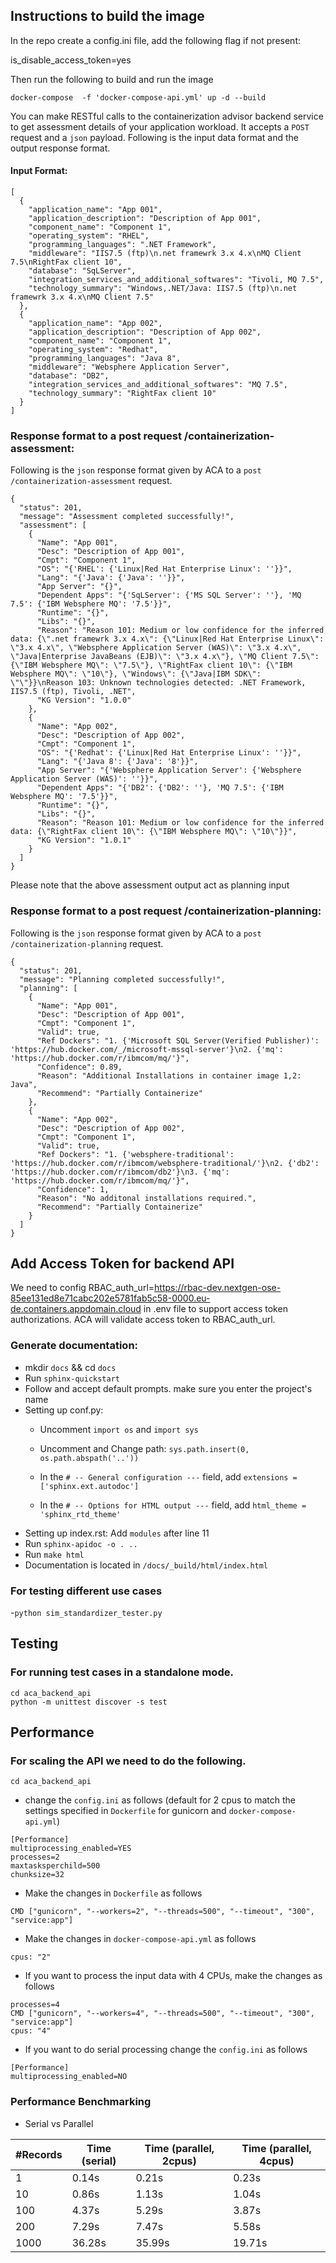 ## Instructions to build the image
In the repo create a config.ini file, add the following flag if not present:

is_disable_access_token=yes

Then run the following to build and run the image
```
docker-compose  -f 'docker-compose-api.yml' up -d --build
```

You can make RESTful calls to the containerization advisor backend service to get assessment details of your application workload. It accepts a `POST` request and a `json` payload. Following is the input data format and the output response format. 


#### Input Format:

```
[
  {
    "application_name": "App 001",
    "application_description": "Description of App 001",
    "component_name": "Component 1",
    "operating_system": "RHEL",
    "programming_languages": ".NET Framework",
    "middleware": "IIS7.5 (ftp)\n.net framewrk 3.x 4.x\nMQ Client 7.5\nRightFax client 10",
    "database": "SqLServer",
    "integration_services_and_additional_softwares": "Tivoli, MQ 7.5",
    "technology_summary": "Windows,.NET/Java: IIS7.5 (ftp)\n.net framewrk 3.x 4.x\nMQ Client 7.5"
  },
  {
    "application_name": "App 002",
    "application_description": "Description of App 002",
    "component_name": "Component 1",
    "operating_system": "Redhat",
    "programming_languages": "Java 8",
    "middleware": "Websphere Application Server",
    "database": "DB2",
    "integration_services_and_additional_softwares": "MQ 7.5",
    "technology_summary": "RightFax client 10"
  }
]
```



### Response format to a post request /containerization-assessment:
Following is the `json` response format given by ACA to a `post /containerization-assessment` request.

```
{
  "status": 201,
  "message": "Assessment completed successfully!",
  "assessment": [
    {
      "Name": "App 001",
      "Desc": "Description of App 001",
      "Cmpt": "Component 1",
      "OS": "{'RHEL': {'Linux|Red Hat Enterprise Linux': ''}}",
      "Lang": "{'Java': {'Java': ''}}",
      "App Server": "{}",
      "Dependent Apps": "{'SqLServer': {'MS SQL Server': ''}, 'MQ 7.5': {'IBM Websphere MQ': '7.5'}}",
      "Runtime": "{}",
      "Libs": "{}",
      "Reason": "Reason 101: Medium or low confidence for the inferred data: {\".net framewrk 3.x 4.x\": {\"Linux|Red Hat Enterprise Linux\": \"3.x 4.x\", \"Websphere Application Server (WAS)\": \"3.x 4.x\", \"Java|Enterprise JavaBeans (EJB)\": \"3.x 4.x\"}, \"MQ Client 7.5\": {\"IBM Websphere MQ\": \"7.5\"}, \"RightFax client 10\": {\"IBM Websphere MQ\": \"10\"}, \"Windows\": {\"Java|IBM SDK\": \"\"}}\nReason 103: Unknown technologies detected: .NET Framework, IIS7.5 (ftp), Tivoli, .NET",
      "KG Version": "1.0.0"
    },
    {
      "Name": "App 002",
      "Desc": "Description of App 002",
      "Cmpt": "Component 1",
      "OS": "{'Redhat': {'Linux|Red Hat Enterprise Linux': ''}}",
      "Lang": "{'Java 8': {'Java': '8'}}",
      "App Server": "{'Websphere Application Server': {'Websphere Application Server (WAS)': ''}}",
      "Dependent Apps": "{'DB2': {'DB2': ''}, 'MQ 7.5': {'IBM Websphere MQ': '7.5'}}",
      "Runtime": "{}",
      "Libs": "{}",
      "Reason": "Reason 101: Medium or low confidence for the inferred data: {\"RightFax client 10\": {\"IBM Websphere MQ\": \"10\"}}",
      "KG Version": "1.0.1"
    }
  ]
}
```

Please note that the above assessment output act as planning input

### Response format to a post request /containerization-planning:
Following is the `json` response format given by ACA to a `post /containerization-planning` request.

```
{
  "status": 201,
  "message": "Planning completed successfully!",
  "planning": [
    {
      "Name": "App 001",
      "Desc": "Description of App 001",
      "Cmpt": "Component 1",
      "Valid": true,
      "Ref Dockers": "1. {'Microsoft SQL Server(Verified Publisher)': 'https://hub.docker.com/_/microsoft-mssql-server'}\n2. {'mq': 'https://hub.docker.com/r/ibmcom/mq/'}",
      "Confidence": 0.89,
      "Reason": "Additional Installations in container image 1,2: Java",
      "Recommend": "Partially Containerize"
    },
    {
      "Name": "App 002",
      "Desc": "Description of App 002",
      "Cmpt": "Component 1",
      "Valid": true,
      "Ref Dockers": "1. {'websphere-traditional': 'https://hub.docker.com/r/ibmcom/websphere-traditional/'}\n2. {'db2': 'https://hub.docker.com/r/ibmcom/db2'}\n3. {'mq': 'https://hub.docker.com/r/ibmcom/mq/'}",
      "Confidence": 1,
      "Reason": "No additonal installations required.",
      "Recommend": "Partially Containerize"
    }
  ]
}
```

## Add Access Token for backend API
We need to config RBAC_auth_url=https://rbac-dev.nextgen-ose-85ee131ed8e71cabc202e5781fab5c58-0000.eu-de.containers.appdomain.cloud in .env file to support access token authorizations. ACA will validate access token to RBAC_auth_url.


### Generate documentation:
- mkdir  ``docs`` && cd  ``docs``
- Run  ``sphinx-quickstart ``
- Follow  and accept default prompts. make sure you enter the project's name
- Setting up conf.py:
	* Uncomment ``import os`` and  ``import sys``
	* Uncomment and Change path: ``sys.path.insert(0, os.path.abspath('..'))``
    
    * In the ``# -- General configuration ---`` field, add ``extensions = ['sphinx.ext.autodoc']``
    
    * In the ``# -- Options for HTML output ---`` field,  add ``html_theme = 'sphinx_rtd_theme'``
 - Setting up index.rst:
 	Add ``modules``  after line 11
- Run  ``sphinx-apidoc -o . ..``
- Run  ``make html``
- Documentation is located in ``/docs/_build/html/index.html``

### For testing different use cases
-``python sim_standardizer_tester.py``


## Testing

### For running test cases in a standalone mode.

```
cd aca_backend_api
python -m unittest discover -s test
```

## Performance

### For scaling the API we need to do the following.
```
cd aca_backend_api
```
- change the ``config.ini`` as follows (default for 2 cpus to match the settings specified in ``Dockerfile`` for gunicorn and ``docker-compose-api.yml``)
```
[Performance]
multiprocessing_enabled=YES
processes=2
maxtasksperchild=500
chunksize=32
```

- Make the changes in ``Dockerfile`` as follows
```
CMD ["gunicorn", "--workers=2", "--threads=500", "--timeout", "300", "service:app"]
```

- Make the changes in ``docker-compose-api.yml`` as follows
```
cpus: "2"
```

- If you want to process the input data with 4 CPUs, make the changes as follows

```
processes=4
CMD ["gunicorn", "--workers=4", "--threads=500", "--timeout", "300", "service:app"]
cpus: "4"
```

- If you want to do serial processing change the ``config.ini`` as follows

```
[Performance]
multiprocessing_enabled=NO
```

### Performance Benchmarking

- Serial vs Parallel

| #Records| Time (serial) | Time (parallel, 2cpus) | Time (parallel, 4cpus) |
|---------|---------------|------------------------|------------------------|
| 1       | 0.14s         | 0.21s                  | 0.23s                  |
| 10      | 0.86s         | 1.13s                  | 1.04s                  |
| 100     | 4.37s         | 5.29s                  | 3.87s                  |
| 200     | 7.29s         | 7.47s                  | 5.58s                  |
| 1000    | 36.28s        | 35.99s                 | 19.71s                 |
